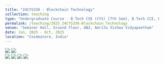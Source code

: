 ```yaml
---
title: "24CYS336 - Blockchain Technology"
collection: teaching
type: "Undergraduate Course - B.Tech CSE (CYS) [7th Sem], B.Tech CCE, ECE, EEE, ELC [5th Sem]"
permalink: /teaching/2025_24CYS336-Blockchain_Technology
venue: "Seminar Hall, Ground Floor, AB3, Amrita Vishwa Vidyapeetham"
date: Jun, 2025 - Oct, 2025
location: "Coimbatore, India"
---
```


![](https://img.shields.io/badge/Students-42-blue) 
![](https://img.shields.io/badge/Publications-TBD-blue) <br/>
![](https://img.shields.io/badge/Course_Outcome_Attainment-TBD-blue) 
![](https://img.shields.io/badge/Average_Marks-TBD-blue) 
![](https://img.shields.io/badge/TLP_Feedback-TBD-blue) 
![](https://img.shields.io/badge/Course_Feedback-TBD-blue) 

